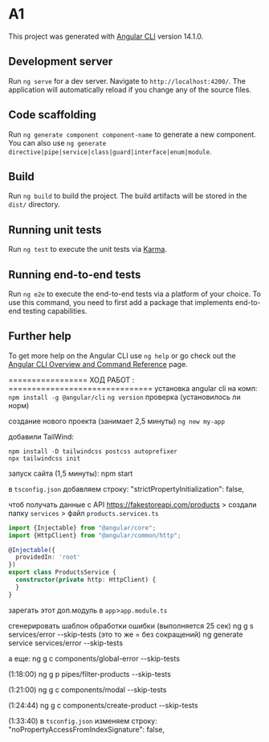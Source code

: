 # A1

This project was generated with [Angular CLI](https://github.com/angular/angular-cli) version 14.1.0.

## Development server

Run `ng serve` for a dev server. Navigate to `http://localhost:4200/`. The application will automatically reload if you change any of the source files.

## Code scaffolding

Run `ng generate component component-name` to generate a new component. You can also use `ng generate directive|pipe|service|class|guard|interface|enum|module`.

## Build

Run `ng build` to build the project. The build artifacts will be stored in the `dist/` directory.

## Running unit tests

Run `ng test` to execute the unit tests via [Karma](https://karma-runner.github.io).

## Running end-to-end tests

Run `ng e2e` to execute the end-to-end tests via a platform of your choice. To use this command, you need to first add a package that implements end-to-end testing capabilities.

## Further help

To get more help on the Angular CLI use `ng help` or go check out the [Angular CLI Overview and Command Reference](https://angular.io/cli) page.

================= ХОД РАБОТ : ===============================
установка angular cli на комп:
`npm install -g @angular/cli`
`ng version` проверка (установилось ли норм)

создание нового проекта (занимает 2,5 минуты)
`ng new my-app`

добавили TailWind:
```
npm install -D tailwindcss postcss autoprefixer
npx tailwindcss init
```
запуск сайта (1,5 минуты):
npm start

в `tsconfig.json` добавляем строку:
"strictPropertyInitialization": false,

чтоб получать данные с API https://fakestoreapi.com/products > создали папку `services` > файл `products.services.ts`
```ts
import {Injectable} from "@angular/core";
import {HttpClient} from "@angular/common/http";

@Injectable({
  providedIn: 'root'
})
export class ProductsService {
  constructor(private http: HttpClient) {
  }
}
```
зарегать этот доп.модуль в `app`>`app.module.ts`

сгенерировать шаблон обработки ошибки (выполняется 25 сек)
ng g s services/error --skip-tests
(это то же = без сокращений) ng generate service services/error --skip-tests

а еще:
ng g c components/global-error --skip-tests

(1:18:00)
ng g p pipes/filter-products --skip-tests

(1:21:00)
ng g c components/modal --skip-tests

(1:24:44)
ng g c components/create-product --skip-tests

(1:33:40)
в `tsconfig.json` изменяем строку:
"noPropertyAccessFromIndexSignature": false,
